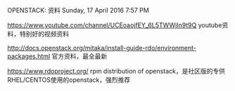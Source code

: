 OPENSTACK: 资料
Sunday, 17 April 2016
7:57 PM
 
https://www.youtube.com/channel/UCEoaojfEY_6L5TWWjIn9t9Q
youtube资料，特别好的视频资料
 
http://docs.openstack.org/mitaka/install-guide-rdo/environment-packages.html 
官方资料，最全最新
 
https://www.rdoproject.org/
rpm distribution of openstack，是社区版的专供RHEL/CENTOS使用的openstack，强烈推荐
